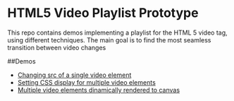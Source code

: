 # HTML5 Video Playlist Prototype

This repo contains demos implementing a playlist for the HTML 5 video tag, using different techniques. The main goal is to find the most seamless transition between video changes

##Demos

- [Changing src of a single video element](https://totymedli.github.io/html5-video-playlist-prototype/video-element-src-demo.html)
- [Setting CSS display for multiple video elements](https://totymedli.github.io/html5-video-playlist-prototype/video-element-display-demo.html)
- [Multiple video elements dinamically rendered to canvas](https://totymedli.github.io/html5-video-playlist-prototype/canvas-demo.html)
